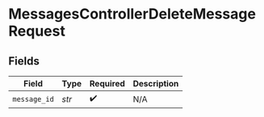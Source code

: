 # MessagesControllerDeleteMessageRequest


## Fields

| Field              | Type               | Required           | Description        |
| ------------------ | ------------------ | ------------------ | ------------------ |
| `message_id`       | *str*              | :heavy_check_mark: | N/A                |